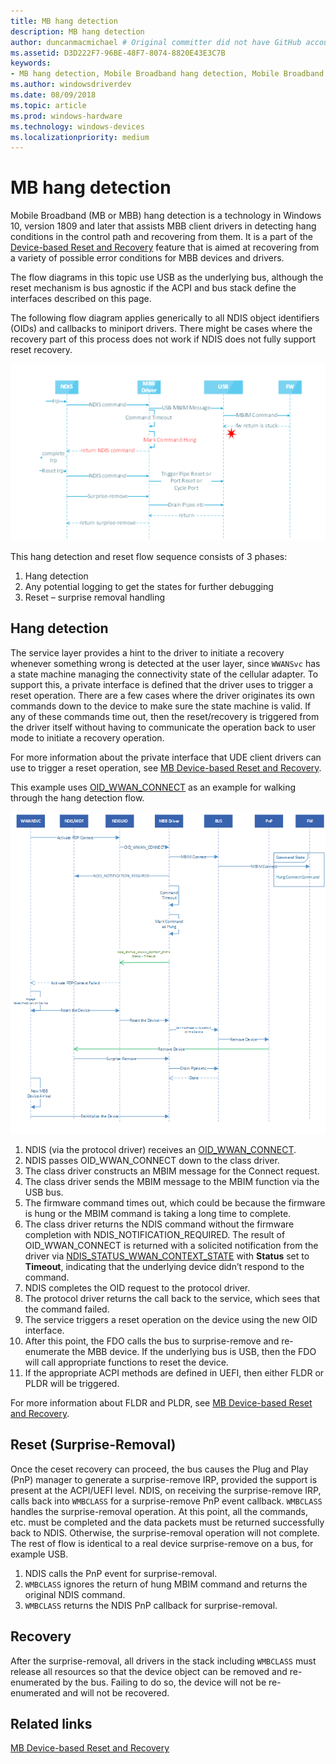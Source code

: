 ```yaml
---
title: MB hang detection
description: MB hang detection
author: duncanmacmichael # Original committer did not have GitHub account so adding this line fixes that issue
ms.assetid: D3D222F7-96BE-48F7-8074-8820E43E3C7B
keywords:
- MB hang detection, Mobile Broadband hang detection, Mobile Broadband miniport driver hang detection
ms.author: windowsdriverdev
ms.date: 08/09/2018
ms.topic: article
ms.prod: windows-hardware
ms.technology: windows-devices
ms.localizationpriority: medium
---
```


# MB hang detection

Mobile Broadband (MB or MBB) hang detection is a technology in Windows 10, version 1809 and later that assists MBB client drivers in detecting hang conditions in the control path and recovering from them. It is a part of the [Device-based Reset and Recovery](mb-device-based-reset-and-recovery.md) feature that is aimed at recovering from a variety of possible error conditions for MBB devices and drivers. 

The flow diagrams in this topic use USB as the underlying bus, although the reset mechanism is bus agnostic if the ACPI and bus stack define the interfaces described on this page. 

The following flow diagram applies generically to all NDIS object identifiers (OIDs) and callbacks to miniport drivers. There might be cases where the recovery part of this process does not work if NDIS does not fully support reset recovery.

![High-level hang detection and reset flow](images/mb-self-healing-hang-detection-highlevel.png "High-level hang detection and reset flow.")

This hang detection and reset flow sequence consists of 3 phases:

1. Hang detection 
2. Any potential logging to get the states for further debugging
3. Reset – surprise removal handling

## Hang detection

The service layer provides a hint to the driver to initiate a recovery whenever something wrong is detected at the user layer, since `WWANSvc` has a state machine managing the connectivity state of the cellular adapter. To support this, a private interface is defined that the driver uses to trigger a reset operation. There are a few cases where the driver originates its own commands down to the device to make sure the state machine is valid. If any of these commands time out, then the reset/recovery is triggered from the driver itself without having to communicate the operation back to user mode to initiate a recovery operation. 

For more information about the private interface that UDE client drivers can use to trigger a reset operation, see [MB Device-based Reset and Recovery](mb-device-based-reset-and-recovery.md#reset-recovery-for-ude-devices).

This example uses [OID_WWAN_CONNECT](oid-wwan-connect.md) as an example for walking through the hang detection flow. 

![Reset Flow for OID_WWAN_CONNECT](images/mb-self-healing-hang-detection-wwanconnect-flow.png "Reset Flow for OID_WWAN_CONNECT.")

1. NDIS (via the protocol driver) receives an [OID_WWAN_CONNECT](oid-wwan-connect.md).
2. NDIS passes OID_WWAN_CONNECT down to the class driver.
3. The class driver constructs an MBIM message for the Connect request.
4. The class driver sends the MBIM message to the MBIM function via the USB bus. 
5. The firmware command times out, which could be because the firmware is hung or the MBIM command is taking a long time to complete.
6. The class driver returns the NDIS command without the firmware completion with NDIS_NOTIFICATION_REQUIRED. The result of OID_WWAN_CONNECT is returned with a solicited notification from the driver via [NDIS_STATUS_WWAN_CONTEXT_STATE](ndis-status-wwan-context-state.md) with **Status** set to **Timeout**, indicating that the underlying device didn’t respond to the command. 
7. NDIS completes the OID request to the protocol driver.
8. The protocol driver returns the call back to the service, which sees that the command failed.
9. The service triggers a reset operation on the device using the new OID interface. 
10. After this point, the FDO calls the bus to surprise-remove and re-enumerate the MBB device. If the underlying bus is USB, then the FDO will call appropriate functions to reset the device. 
11. If the appropriate ACPI methods are defined in UEFI, then either FLDR or PLDR will be triggered.

For more information about FLDR and PLDR, see [MB Device-based Reset and Recovery](mb-device-based-reset-and-recovery.md#device-based-resets).

## Reset (Surprise-Removal)

Once the ceset recovery can proceed, the bus causes the Plug and Play (PnP) manager to generate a surprise-remove IRP, provided the support is present at the ACPI/UEFI level. NDIS, on receiving the surprise-remove IRP, calls back into `WMBCLASS` for a surprise-remove PnP event callback. `WMBCLASS` handles the surprise-removal operation. At this point, all the commands, etc. must be completed and the data packets must be returned successfully back to NDIS. Otherwise, the surprise-removal operation will not complete. The rest of flow is identical to a real device surprise-remove on a bus, for example USB. 

1. NDIS calls the PnP event for surprise-removal.
2. `WMBCLASS` ignores the return of hung MBIM command and returns the original NDIS command. 
3. `WMBCLASS` returns the NDIS PnP callback for surprise-removal.

## Recovery

After the surprise-removal, all drivers in the stack including `WMBCLASS` must release all resources so that the device object can be removed and re-enumerated by the bus. Failing to do so, the device will not be re-enumerated and will not be recovered.

## Related links

[MB Device-based Reset and Recovery](mb-device-based-reset-and-recovery.md)